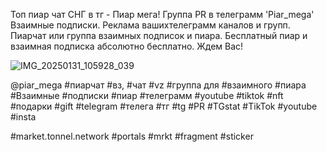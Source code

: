 Топ пиар чат СНГ в тг - Пиар мега!
Группа PR в телеграмм 'Piar_mega'
 Взаимные подписки. Реклама вашихтелеграмм каналов и групп. Пиарчат или группа взаимных подписок и пиара. Бесплатный пиар и взаимная подписка абсолютно бесплатно. Ждем Вас! 

![IMG_20250131_105928_039](https://github.com/user-attachments/assets/73f96a2e-3b04-4f2d-91ce-23fabc903168)


@piar_mega #пиарчат #вз, #чат #vz #группа для #взаимного #пиара
#Взаимные #подписки #пиар #телеграмм #youtube #tiktok #nft #подарки #gift 
#telegram #телега #тг #tg #PR #TGstat #TikTok #youtube #insta

#market.tonnel.network
#portals
#mrkt
#fragment
#sticker
